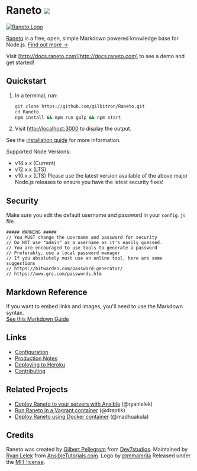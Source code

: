 Raneto [![](https://travis-ci.org/gilbitron/Raneto.svg?branch=master)](https://travis-ci.org/gilbitron/Raneto)
======

[![Raneto Logo](https://raw.githubusercontent.com/gilbitron/Raneto/master/logo/logo_readme.png)](http://raneto.com/)


[Raneto](http://raneto.com) is a free, open, simple Markdown powered knowledge base for Node.js.
[Find out more &rarr;](http://docs.raneto.com/what-is-raneto)

Visit [http://docs.raneto.com](http://docs.raneto.com) to see a demo and get started!

Quickstart
----------

1. In a terminal, run:

   ```bash
   git clone https://github.com/gilbitron/Raneto.git
   cd Raneto
   npm install && npm run gulp && npm start
   ```

1. Visit [http://localhost:3000](http://localhost:3000) to display the output.

See the [installation guide](http://docs.raneto.com/install/installing-raneto) for more information.

Supported Node Versions:
- v14.x.x (Current)
- v12.x.x (LTS)
- v10.x.x (LTS)
Please use the latest version available of the above major Node.js releases to ensure you have the latest security fixes! 

Security
--------
Make sure you edit the default username and password in your `config.js` file.
```
##### WARNING #####
// You MUST change the username and password for security
// Do NOT use "admin" as a username as it's easily guessed.
// You are encouraged to use tools to generate a password
// Preferably, use a local password manager
// If you absolutely must use an online tool, here are some suggestions
// https://bitwarden.com/password-generator/
// https://www.grc.com/passwords.htm
```

Markdown Reference
------------------
If you want to embed links and images, you'll need to use the Markdown syntax.  
[See this Markdown Guide](https://www.markdownguide.org/cheat-sheet)

Links
---------------

- [Configuration](http://docs.raneto.com/usage/configuration)
- [Production Notes](http://docs.raneto.com/install/production-notes)
- [Deploying to Heroku](http://docs.raneto.com/tutorials/deploying-raneto-to-heroku)
- [Contributing](https://github.com/gilbitron/Raneto/blob/master/CONTRIBUTE.md)

Related Projects
----------------

- [Deploy Raneto to your servers with Ansible](https://github.com/ryanlelek/raneto-devops) (@ryanlelek)
- [Run Raneto in a Vagrant container](https://github.com/draptik/vagrant-raneto) (@draptik)
- [Deploy Raneto using Docker container](https://github.com/appsecco/raneto-docker) (@madhuakula)

Credits
-------

Raneto was created by [Gilbert Pellegrom](https://gilbitron.me) from [Dev7studios](http://dev7studios.co).
Maintained by [Ryan Lelek](http://www.ryanlelek.com) from [AnsibleTutorials.com](http://www.ansibletutorials.com).
Logo by [@mmamrila](https://github.com/mmamrila)
Released under the [MIT license](https://raw.githubusercontent.com/gilbitron/Raneto/master/LICENSE).
